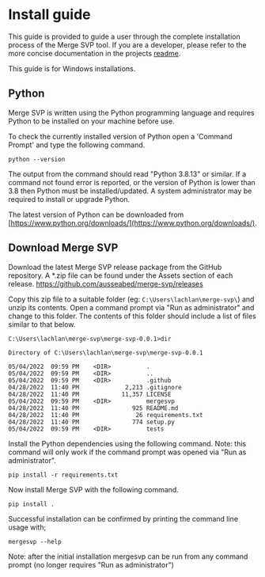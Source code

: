 # Install guide
This guide is provided to guide a user through the complete installation process of the Merge SVP tool. If you are a developer, please refer to the more concise documentation in the projects [readme](../README.md).

This guide is for Windows installations.

## Python

Merge SVP is written using the Python programming language and requires Python to be installed on your machine before use.

To check the currently installed version of Python open a 'Command Prompt' and type the following command.

    python --version

The output from the command should read "Python 3.8.13" or similar. If a command not found error is reported, or the version of Python is lower than 3.8 then Python must be installed/updated. A system administrator may be required to install or upgrade Python.

The latest version of Python can be downloaded from [https://www.python.org/downloads/](https://www.python.org/downloads/).


## Download Merge SVP

Download the latest Merge SVP release package from the GitHub repository. A *.zip file can be found under the Assets section of each release.
https://github.com/ausseabed/merge-svp/releases

Copy this zip file to a suitable folder (eg: `C:\Users\lachlan\merge-svp\`) and unzip its contents. Open a command prompt via "Run as administrator" and change to this folder. The contents of this folder should include a list of files similar to that below.

    C:\Users\lachlan\merge-svp\merge-svp-0.0.1>dir

    Directory of C:\Users\lachlan\merge-svp\merge-svp-0.0.1

    05/04/2022  09:59 PM    <DIR>          .
    05/04/2022  09:59 PM    <DIR>          ..
    05/04/2022  09:59 PM    <DIR>          .github
    04/28/2022  11:40 PM             2,213 .gitignore
    04/28/2022  11:40 PM            11,357 LICENSE
    05/04/2022  09:59 PM    <DIR>          mergesvp
    04/28/2022  11:40 PM               925 README.md
    04/28/2022  11:40 PM                26 requirements.txt
    04/28/2022  11:40 PM               774 setup.py
    05/04/2022  09:59 PM    <DIR>          tests

Install the Python dependencies using the following command. Note: this command will only work if the command prompt was opened via "Run as administrator".

    pip install -r requirements.txt

Now install Merge SVP with the following command.

    pip install .

Successful installation can be confirmed by printing the command line usage with;

    mergesvp --help

Note: after the initial installation mergesvp can be run from any command prompt (no longer requires "Run as administrator")
